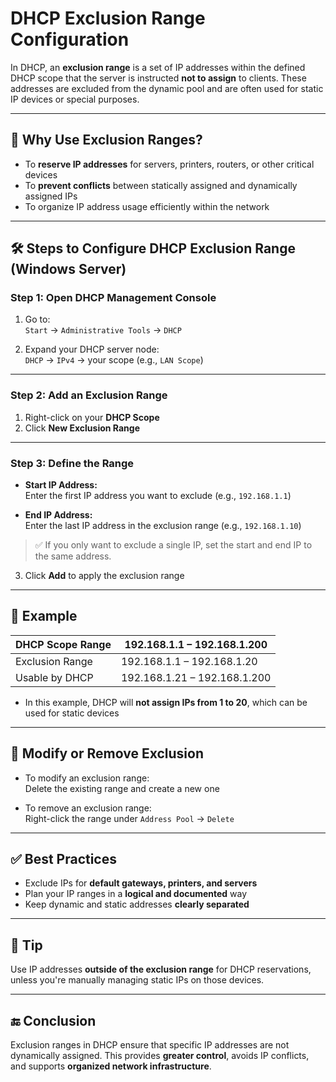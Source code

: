# DHCP Exclusion Range Configuration

In DHCP, an **exclusion range** is a set of IP addresses within the defined DHCP scope that the server is instructed **not to assign** to clients. These addresses are excluded from the dynamic pool and are often used for static IP devices or special purposes.

---

## 🧠 Why Use Exclusion Ranges?

- To **reserve IP addresses** for servers, printers, routers, or other critical devices
- To **prevent conflicts** between statically assigned and dynamically assigned IPs
- To organize IP address usage efficiently within the network

---

## 🛠️ Steps to Configure DHCP Exclusion Range (Windows Server)

### Step 1: Open DHCP Management Console

1. Go to:  
   `Start` → `Administrative Tools` → `DHCP`

2. Expand your DHCP server node:  
   `DHCP` → `IPv4` → your scope (e.g., `LAN Scope`)

---

### Step 2: Add an Exclusion Range

1. Right-click on your **DHCP Scope**
2. Click **New Exclusion Range**

---

### Step 3: Define the Range

- **Start IP Address:**  
  Enter the first IP address you want to exclude (e.g., `192.168.1.1`)

- **End IP Address:**  
  Enter the last IP address in the exclusion range (e.g., `192.168.1.10`)

> ✅ If you only want to exclude a single IP, set the start and end IP to the same address.

3. Click **Add** to apply the exclusion range

---

## 📌 Example

| DHCP Scope Range     | 192.168.1.1 – 192.168.1.200 |
|----------------------|-----------------------------|
| Exclusion Range      | 192.168.1.1 – 192.168.1.20  |
| Usable by DHCP       | 192.168.1.21 – 192.168.1.200|

- In this example, DHCP will **not assign IPs from 1 to 20**, which can be used for static devices

---

## 🔧 Modify or Remove Exclusion

- To modify an exclusion range:  
  Delete the existing range and create a new one

- To remove an exclusion range:  
  Right-click the range under `Address Pool` → `Delete`

---

## ✅ Best Practices

- Exclude IPs for **default gateways, printers, and servers**
- Plan your IP ranges in a **logical and documented** way
- Keep dynamic and static addresses **clearly separated**

---

## 🧠 Tip

Use IP addresses **outside of the exclusion range** for DHCP reservations, unless you're manually managing static IPs on those devices.

---

## 🔚 Conclusion

Exclusion ranges in DHCP ensure that specific IP addresses are not dynamically assigned. This provides **greater control**, avoids IP conflicts, and supports **organized network infrastructure**.



